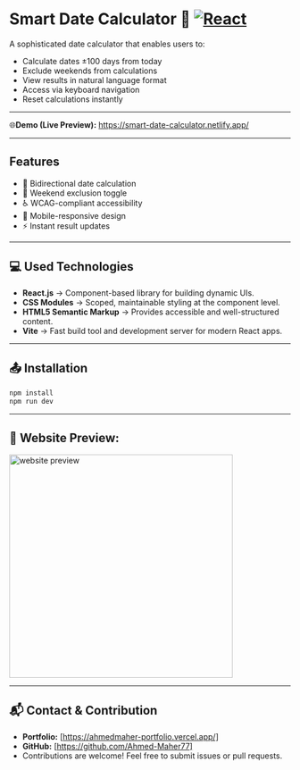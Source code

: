 # Smart Date Calculator 📅 [![React](https://img.shields.io/badge/React-19.0.0-blue.svg)](https://reactjs.org)

A sophisticated date calculator that enables users to:
- Calculate dates ±100 days from today
- Exclude weekends from calculations
- View results in natural language format
- Access via keyboard navigation
- Reset calculations instantly

<hr/>

🌐**Demo (Live Preview):** <a href="https://smart-date-calculator.netlify.app/" target="_blank">https://smart-date-calculator.netlify.app/</a> 

<hr/>

## Features
- 🔄 Bidirectional date calculation
- 🚫 Weekend exclusion toggle
- ♿ WCAG-compliant accessibility
- 📱 Mobile-responsive design
- ⚡ Instant result updates

<hr/>

## 💻 Used Technologies  

- **React.js** → Component-based library for building dynamic UIs.  
- **CSS Modules** → Scoped, maintainable styling at the component level.  
- **HTML5 Semantic Markup** → Provides accessible and well-structured content.  
- **Vite** → Fast build tool and development server for modern React apps.  

<hr/>

## 📤 Installation
```bash
npm install
npm run dev
```

<hr/>

## 👀 Website Preview:
<a href="https://smart-date-calculator.netlify.app/" title="demo">
  <img src="uploaded-img-on-github-readme" alt="website preview" width="400">
</a>

<hr/>

## 📬 Contact & Contribution
- **Portfolio:** [https://ahmedmaher-portfolio.vercel.app/]
- **GitHub:** [https://github.com/Ahmed-Maher77]
- Contributions are welcome! Feel free to submit issues or pull requests.
